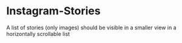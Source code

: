 # Instagram-Stories
A list of stories (only images) should be visible in a smaller view in a horizontally scrollable list

